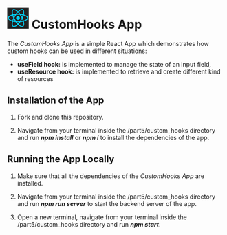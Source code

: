 <h1>
<img src="https://raw.githubusercontent.com/katerina-tziala/fullstackopen2019/master/documentation_images/react_logo.png" alt="react logo" width="50" height="50">
CustomHooks App<br/>
</h1>

The *CustomHooks App* is a simple React App which demonstrates how custom hooks can be used in different situations:

* **useField hook:** is implemented to manage the state of an input field,
* **useResource hook:** is implemented to retrieve and create different kind of resources
 

## Installation of the App

1. Fork and clone this repository.

2. Navigate from your terminal inside the /part5/custom_hooks directory and run ***npm install*** or ***npm i*** to install the dependencies of the app.


## Running the App Locally

1. Make sure that all the dependencies of the *CustomHooks App* are installed.

2. Navigate from your terminal inside the /part5/custom_hooks directory and run ***npm run server*** to start the backend server of the app.

3. Open a new terminal, navigate from your terminal inside the /part5/custom_hooks directory and run ***npm start***.